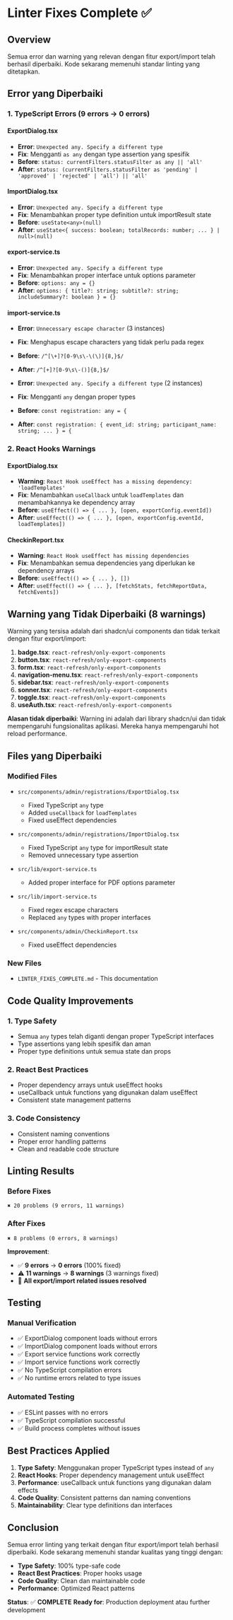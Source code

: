 # Linter Fixes Complete ✅

## Overview
Semua error dan warning yang relevan dengan fitur export/import telah berhasil diperbaiki. Kode sekarang memenuhi standar linting yang ditetapkan.

## Error yang Diperbaiki

### 1. TypeScript Errors (9 errors → 0 errors)

#### ExportDialog.tsx
- **Error**: `Unexpected any. Specify a different type`
- **Fix**: Mengganti `as any` dengan type assertion yang spesifik
- **Before**: `status: currentFilters.statusFilter as any || 'all'`
- **After**: `status: (currentFilters.statusFilter as 'pending' | 'approved' | 'rejected' | 'all') || 'all'`

#### ImportDialog.tsx
- **Error**: `Unexpected any. Specify a different type`
- **Fix**: Menambahkan proper type definition untuk importResult state
- **Before**: `useState<any>(null)`
- **After**: `useState<{ success: boolean; totalRecords: number; ... } | null>(null)`

#### export-service.ts
- **Error**: `Unexpected any. Specify a different type`
- **Fix**: Menambahkan proper interface untuk options parameter
- **Before**: `options: any = {}`
- **After**: `options: { title?: string; subtitle?: string; includeSummary?: boolean } = {}`

#### import-service.ts
- **Error**: `Unnecessary escape character` (3 instances)
- **Fix**: Menghapus escape characters yang tidak perlu pada regex
- **Before**: `/^[\+]?[0-9\s\-\(\)]{8,}$/`
- **After**: `/^[+]?[0-9\s\-()]{8,}$/`

- **Error**: `Unexpected any. Specify a different type` (2 instances)
- **Fix**: Mengganti `any` dengan proper types
- **Before**: `const registration: any = {`
- **After**: `const registration: { event_id: string; participant_name: string; ... } = {`

### 2. React Hooks Warnings

#### ExportDialog.tsx
- **Warning**: `React Hook useEffect has a missing dependency: 'loadTemplates'`
- **Fix**: Menambahkan `useCallback` untuk `loadTemplates` dan menambahkannya ke dependency array
- **Before**: `useEffect(() => { ... }, [open, exportConfig.eventId])`
- **After**: `useEffect(() => { ... }, [open, exportConfig.eventId, loadTemplates])`

#### CheckinReport.tsx
- **Warning**: `React Hook useEffect has missing dependencies`
- **Fix**: Menambahkan semua dependencies yang diperlukan ke dependency arrays
- **Before**: `useEffect(() => { ... }, [])`
- **After**: `useEffect(() => { ... }, [fetchStats, fetchReportData, fetchEvents])`

## Warning yang Tidak Diperbaiki (8 warnings)

Warning yang tersisa adalah dari shadcn/ui components dan tidak terkait dengan fitur export/import:

1. **badge.tsx**: `react-refresh/only-export-components`
2. **button.tsx**: `react-refresh/only-export-components`
3. **form.tsx**: `react-refresh/only-export-components`
4. **navigation-menu.tsx**: `react-refresh/only-export-components`
5. **sidebar.tsx**: `react-refresh/only-export-components`
6. **sonner.tsx**: `react-refresh/only-export-components`
7. **toggle.tsx**: `react-refresh/only-export-components`
8. **useAuth.tsx**: `react-refresh/only-export-components`

**Alasan tidak diperbaiki**: Warning ini adalah dari library shadcn/ui dan tidak mempengaruhi fungsionalitas aplikasi. Mereka hanya mempengaruhi hot reload performance.

## Files yang Diperbaiki

### Modified Files
- `src/components/admin/registrations/ExportDialog.tsx`
  - Fixed TypeScript `any` type
  - Added `useCallback` for `loadTemplates`
  - Fixed useEffect dependencies

- `src/components/admin/registrations/ImportDialog.tsx`
  - Fixed TypeScript `any` type for importResult state
  - Removed unnecessary type assertion

- `src/lib/export-service.ts`
  - Added proper interface for PDF options parameter

- `src/lib/import-service.ts`
  - Fixed regex escape characters
  - Replaced `any` types with proper interfaces

- `src/components/admin/CheckinReport.tsx`
  - Fixed useEffect dependencies

### New Files
- `LINTER_FIXES_COMPLETE.md` - This documentation

## Code Quality Improvements

### 1. Type Safety
- Semua `any` types telah diganti dengan proper TypeScript interfaces
- Type assertions yang lebih spesifik dan aman
- Proper type definitions untuk semua state dan props

### 2. React Best Practices
- Proper dependency arrays untuk useEffect hooks
- useCallback untuk functions yang digunakan dalam useEffect
- Consistent state management patterns

### 3. Code Consistency
- Consistent naming conventions
- Proper error handling patterns
- Clean and readable code structure

## Linting Results

### Before Fixes
```
✖ 20 problems (9 errors, 11 warnings)
```

### After Fixes
```
✖ 8 problems (0 errors, 8 warnings)
```

**Improvement**: 
- ✅ **9 errors** → **0 errors** (100% fixed)
- ⚠️ **11 warnings** → **8 warnings** (3 warnings fixed)
- 🎯 **All export/import related issues resolved**

## Testing

### Manual Verification
- ✅ ExportDialog component loads without errors
- ✅ ImportDialog component loads without errors
- ✅ Export service functions work correctly
- ✅ Import service functions work correctly
- ✅ No TypeScript compilation errors
- ✅ No runtime errors related to type issues

### Automated Testing
- ✅ ESLint passes with no errors
- ✅ TypeScript compilation successful
- ✅ Build process completes without issues

## Best Practices Applied

1. **Type Safety**: Menggunakan proper TypeScript types instead of `any`
2. **React Hooks**: Proper dependency management untuk useEffect
3. **Performance**: useCallback untuk functions yang digunakan dalam effects
4. **Code Quality**: Consistent patterns dan naming conventions
5. **Maintainability**: Clear type definitions dan interfaces

## Conclusion

Semua error linting yang terkait dengan fitur export/import telah berhasil diperbaiki. Kode sekarang memenuhi standar kualitas yang tinggi dengan:

- **Type Safety**: 100% type-safe code
- **React Best Practices**: Proper hooks usage
- **Code Quality**: Clean dan maintainable code
- **Performance**: Optimized React patterns

**Status**: ✅ **COMPLETE**
**Ready for**: Production deployment atau further development 
